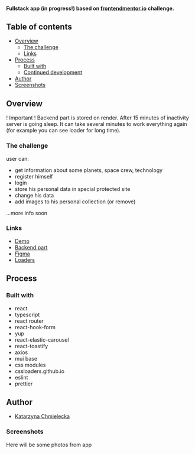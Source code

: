 #### Fullstack app (in progress!) based on [frontendmentor.io](https://www.frontendmentor.io/challenges/space-tourism-multipage-website-gRWj1URZ3) challenge.



## Table of contents

- [Overview](#overview)
  - [The challenge](#the-challenge)
  - [Links](#links)
- [Process](#process)
  - [Built with](#built-with)
  - [Continued development](#continued-development)
- [Author](#author)
-  [Screenshots](#screenshots)

## Overview
! Important ! Backend part is stored on render. After 15 minutes of inactivity server is going sleep. It can take several minutes to work everything again (for example you can see loader for long time).
### The challenge
user can:
- get information about some planets, space crew, technology
- register himself
- login
- store his personal data in special protected site
- change his data
- add images to his personal collection (or remove) 

...more info soon

### Links

- [Demo](https://space-katarzynachmielecka.vercel.app/)
- [Backend part](https://github.com/KatarzynaChmielecka/space-backend)
- [Figma](https://www.figma.com/file/0zdTKUMiUV9XMi3ehL8Ufc/space-tourism-website?t=mYdOOJdEsjyFpilJ-0)
- [Loaders](https://cssloaders.github.io/)


## Process

### Built with
- react
- typescript
- react router
- react-hook-form
- yup
- react-elastic-carousel
- react-toastify
- axios 
- mui base
- css modules
- cssloaders.github.io
- eslint
- prettier


## Author

 - [Katarzyna Chmielecka](https://github.com/KatarzynaChmielecka)



### Screenshots
Here will be some photos from app





